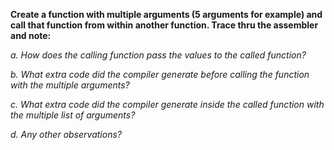 **Create a function with multiple arguments (5 arguments for example) and call that function from within another function. Trace thru the assembler and note:**

*a. How does the calling function pass the values to the called function?*

*b. What extra code did the compiler generate before calling the function with the multiple arguments?*

*c. What extra code did the compiler generate inside the called function with the multiple list of arguments?*

*d. Any other observations?*
